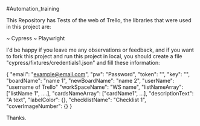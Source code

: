 #Automation_training 

This Repository has Tests of the web of Trello, the libraries that were used in this project are:

~ Cypress
~ Playwright

I'd be happy if you leave me any observations or feedback, and if you want to fork this project and run this project in local, you should create a file "cypress/fixtures/credentials1.json" and fill these information:

{
  "email": "example@email.com",
  "pw": "Password",
  "token": "",
  "key": "",
  "boardName": "name 1",
  "newBoardName": "name 2",
  "userName": "username of Trello"
  "workSpaceName": "WS name",
  "listNameArray": ["listName 1", ....],
  "cardsNameArray": ["cardName1", ...],
  "descriptionText": "A text",
  "labelColor": {},
  "checklistName": "Checklist 1",
  "coverImageNumber": {}
  }

  Thanks.



